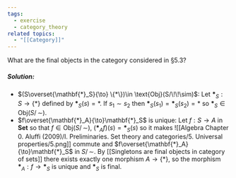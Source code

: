 ```yaml
---
tags:
  - exercise
  - category_theory
related topics:
  - "[[Category]]"
---
```

What are the final objects in the category considered in §5.3?
##### Solution:
- $(S\overset{\mathbf{*}_S}{\to} \{*\})\in \text{Obj}(S/\!\!\sim)$:
	Let $\mathbf{*}_S: S\to \{*\}$ defined by $\mathbf{*}_S(s)=*$. If $s_1\sim s_2$ then $\mathbf{*}_S(s_1)=\mathbf{*}_S(s_2)=*$ so $\mathbf{*}_S\in \text{Obj}(S/\!\!\sim)$.
- $f\overset{\mathbf{*}_A}{\to}\mathbf{*}_S$ is unique:
	Let $f:S\to A$ in $\mathbf{Set}$ so that $f\in\text{Obj}(S/\!\!\sim)$, $(\mathbf{*}_A f)(s)=\mathbf{*}_S(s)$ so it makes
	![[Algebra Chapter 0. Aluffi (2009)/I. Preliminaries. Set theory and categories/5. Universal properties/5.png]]
	commute and $f\overset{\mathbf{*}_A}{\to}\mathbf{*}_S$ in $S/\!\!\sim$. By [[Singletons are final objects in category of sets]] there exists exactly one morphism $A\to\{*\}$, so the morphism $\mathbf{*}_A:f\to\mathbf{*}_S$ is unique and $\mathbf{*}_S$ is final.